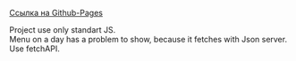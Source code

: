 [Ссылка на Github-Pages](https://coelilumenus.github.io/food/)

Project use only standart JS.  
Menu on a day has a problem to show, because it fetches with Json server.  
Use fetchAPI.  
